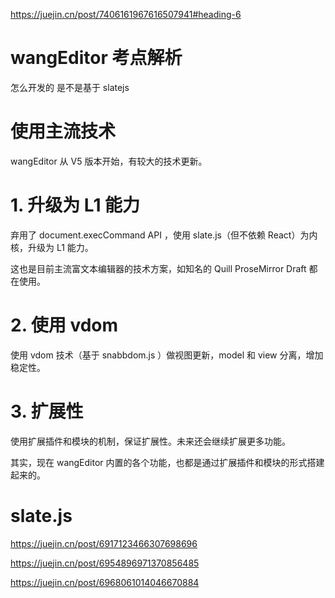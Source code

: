 <!-- @format -->

https://juejin.cn/post/7406161967616507941#heading-6

# wangEditor 考点解析

怎么开发的 是不是基于 slatejs

# 使用主流技术

wangEditor 从 V5 版本开始，有较大的技术更新。

# 1. 升级为 L1 能力

弃用了 document.execCommand API ，使用 slate.js（但不依赖 React）为内核，升级为 L1 能力。

这也是目前主流富文本编辑器的技术方案，如知名的 Quill ProseMirror Draft 都在使用。

# 2. 使用 vdom

使用 vdom 技术（基于 snabbdom.js ）做视图更新，model 和 view 分离，增加稳定性。

# 3. 扩展性

使用扩展插件和模块的机制，保证扩展性。未来还会继续扩展更多功能。

其实，现在 wangEditor 内置的各个功能，也都是通过扩展插件和模块的形式搭建起来的。

# slate.js
 https://juejin.cn/post/6917123466307698696

 https://juejin.cn/post/6954896971370856485

 https://juejin.cn/post/6968061014046670884